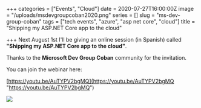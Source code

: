 +++
categories = ["Events", "Cloud"]
date = 2020-07-27T16:00:00Z
image = "/uploads/msdevgroupcoban2020.png"
series = []
slug = "ms-dev-group-coban"
tags = ["tech events", "azure", "asp net core", "cloud"]
title = "Shipping my ASP.NET Core app to the cloud"

+++
Next August 1st I'll be giving an online session (in Spanish) called **"Shipping my ASP.NET Core app to the cloud"**.

Thanks to the **Microsoft Dev Group Coban** community for the invitation.

You can join the webinar here:

[https://youtu.be/AuTYPV2bgMQ](https://youtu.be/AuTYPV2bgMQ "https://youtu.be/AuTYPV2bgMQ")

![](/uploads/msdevgroupcoban2020.png)